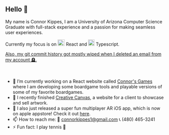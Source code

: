## Hello 👋

My name is Connor Kippes, I am a University of Arizona Computer Science Graduate with full-stack experience and a passion for making seamless user experiences.<br>

Currently my focus is on <img width="22" height="20" alt="image" src="https://github.com/user-attachments/assets/5e004de6-1585-460e-9a67-bc65a6d9a2d3" /> React and <img width="20" height="20" alt="typescript" src="https://github.com/user-attachments/assets/c0c07292-920f-430e-9e5b-fae08cd5e2c3" /> Typescript.

<u>Also, my git commit history got mostly wiped when I deleted an email from my account 🪦.</u>

<br>

- 🔭 I’m currently working on a React website called [Connor's Games](https://www.connorsgames.com/) where I am developing some boardgame tools and playable versions of some of my favorite boardgames.
- 🎨 I recently finished [Creative Canvas](https://kaseycreativecanvas.com), a website for a client to showcase and sell artwork.
- 📱 I also just released a super fun multiplayer AR iOS app, which is now on apple appstore! Check it out [here](https://apps.apple.com/us/app/ar-wizard/id6737245994).
- 📫 How to reach me: 📧 connorkippes1@gmail.com 📞 (480) 465-3241
- ⚡ Fun fact: I play tennis 🎾

<!-- I'm going to learn <img width="20" height="20" alt="image" src="https://github.com/user-attachments/assets/889b89fe-de55-4bb2-9165-46333d8dac88" /> SpringBoot next!-->
